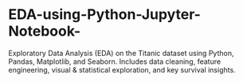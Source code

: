# EDA-using-Python-Jupyter-Notebook-
Exploratory Data Analysis (EDA) on the Titanic dataset using Python, Pandas, Matplotlib, and Seaborn. Includes data cleaning, feature engineering, visual &amp; statistical exploration, and key survival insights.
